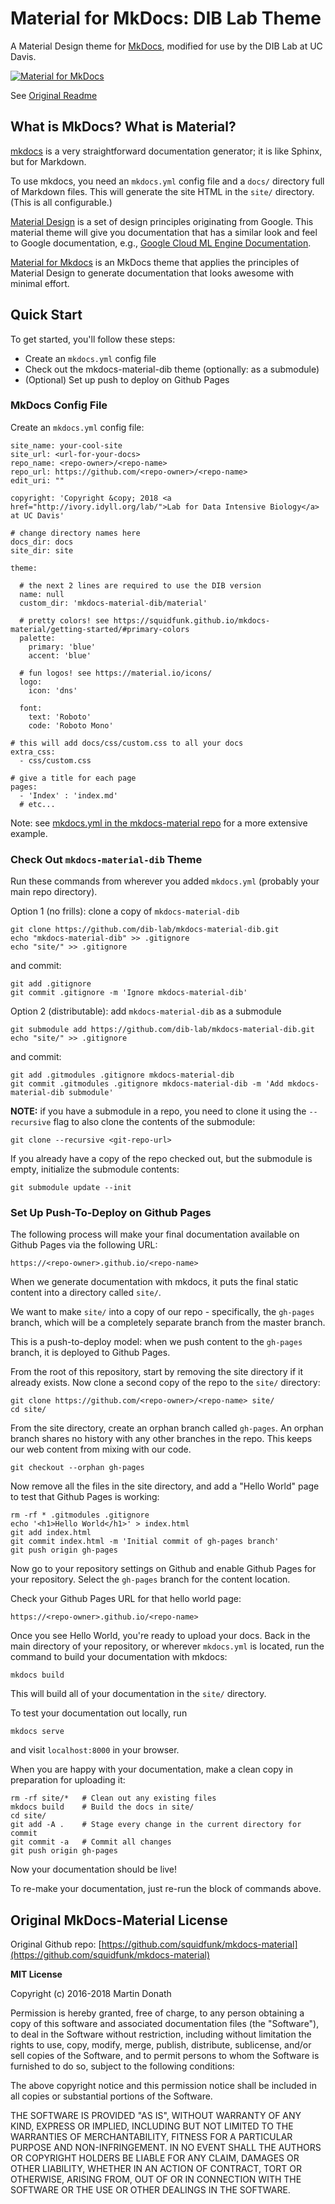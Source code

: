 # Material for MkDocs: DIB Lab Theme

A Material Design theme for [MkDocs][1], modified for use by the DIB Lab at UC Davis.

[![Material for MkDocs](docs/assets/images/material.png)][2]

  [1]: http://www.mkdocs.org
  [2]: https://squidfunk.github.io/mkdocs-material/

See [Original Readme](/ORIGINAL_README.md)


## What is MkDocs? What is Material?

[mkdocs](http://www.mkdocs.org/) is a very straightforward 
documentation generator; it is like Sphinx, but for Markdown.

To use mkdocs, you need an `mkdocs.yml` config file
and a `docs/` directory full of Markdown files.
This will generate the site HTML in the `site/` 
directory. (This is all configurable.)

[Material Design](https://material.io/guidelines/material-design/) 
is a set of design principles originating from Google. 
This material theme will give you documentation that 
has a similar look and feel to Google documentation, 
e.g., [Google Cloud ML Engine Documentation](https://cloud.google.com/ml-engine/docs/tensorflow/getting-started-training-prediction).

[Material for Mkdocs](https://squidfunk.github.io/mkdocs-material/)
is an MkDocs theme that applies the principles of Material Design
to generate documentation that looks awesome with minimal effort.


## Quick Start

To get started, you'll follow these steps:

* Create an `mkdocs.yml` config file
* Check out the mkdocs-material-dib theme (optionally: as a submodule)
* (Optional) Set up push to deploy on Github Pages

### MkDocs Config File

Create an `mkdocs.yml` config file:

```
site_name: your-cool-site
site_url: <url-for-your-docs>
repo_name: <repo-owner>/<repo-name>
repo_url: https://github.com/<repo-owner>/<repo-name>
edit_uri: ""

copyright: 'Copyright &copy; 2018 <a href="http://ivory.idyll.org/lab/">Lab for Data Intensive Biology</a> at UC Davis'

# change directory names here
docs_dir: docs
site_dir: site

theme:

  # the next 2 lines are required to use the DIB version
  name: null
  custom_dir: 'mkdocs-material-dib/material'

  # pretty colors! see https://squidfunk.github.io/mkdocs-material/getting-started/#primary-colors
  palette:
    primary: 'blue'
    accent: 'blue'
  
  # fun logos! see https://material.io/icons/
  logo:
    icon: 'dns'

  font:
    text: 'Roboto'
    code: 'Roboto Mono'

# this will add docs/css/custom.css to all your docs
extra_css:
  - css/custom.css

# give a title for each page
pages:
  - 'Index' : 'index.md'
  # etc...
```

Note: see [mkdocs.yml in the mkdocs-material repo](https://github.com/squidfunk/mkdocs-material/blob/master/mkdocs.yml)
for a more extensive example.

### Check Out `mkdocs-material-dib` Theme

Run these commands from wherever you added `mkdocs.yml`
(probably your main repo directory).

Option 1 (no frills): clone a copy of `mkdocs-material-dib`

```
git clone https://github.com/dib-lab/mkdocs-material-dib.git
echo "mkdocs-material-dib" >> .gitignore
echo "site/" >> .gitignore
```

and commit:

```
git add .gitignore
git commit .gitignore -m 'Ignore mkdocs-material-dib'
```

Option 2 (distributable): add `mkdocs-material-dib` as a submodule

```
git submodule add https://github.com/dib-lab/mkdocs-material-dib.git
echo "site/" >> .gitignore
```

and commit:

```
git add .gitmodules .gitignore mkdocs-material-dib
git commit .gitmodules .gitignore mkdocs-material-dib -m 'Add mkdocs-material-dib submodule'
```

**NOTE:** if you have a submodule in a repo, you need to clone it
using the `--recursive` flag to also clone the contents of the 
submodule:

```
git clone --recursive <git-repo-url>
```

If you already have a copy of the repo checked out, but the submodule is empty,
initialize the submodule contents:

```
git submodule update --init
```

### Set Up Push-To-Deploy on Github Pages

The following process will make your final documentation 
available on Github Pages via the following URL:

```
https://<repo-owner>.github.io/<repo-name>
```

When we generate documentation with mkdocs, it puts the 
final static content into a directory called `site/`.

We want to make `site/` into a copy of 
our repo - specifically, the `gh-pages` branch,
which will be a completely separate branch from
the master branch. 

This is a push-to-deploy model: when we push content 
to the `gh-pages` branch, it is deployed to Github Pages.

From the root of this repository, start by removing the site 
directory if it already exists. Now clone a second copy of 
the repo to the `site/` directory:

```
git clone https://github.com/<repo-owner>/<repo-name> site/
cd site/
```

From the site directory, create an orphan branch 
called `gh-pages`. An orphan branch shares no history
with any other branches in the repo. This keeps our 
web content from mixing with our code.

```
git checkout --orphan gh-pages
```

Now remove all the files in the site directory,
and add a "Hello World" page to test that 
Github Pages is working:

```
rm -rf * .gitmodules .gitignore
echo '<h1>Hello World</h1>' > index.html
git add index.html 
git commit index.html -m 'Initial commit of gh-pages branch'
git push origin gh-pages
```

Now go to your repository settings on Github
and enable Github Pages for your repository.
Select the `gh-pages` branch for the content 
location.

Check your Github Pages URL for that hello world page:

```
https://<repo-owner>.github.io/<repo-name>
```

Once you see Hello World, you're ready to upload your docs.
Back in the main directory of your repository,
or wherever `mkdocs.yml` is located, run the command
to build your documentation with mkdocs:

```
mkdocs build
```

This will build all of your documentation 
in the `site/` directory.

To test your documentation out locally, run

```
mkdocs serve
```

and visit `localhost:8000` in your browser.

When you are happy with your documentation,
make a clean copy in preparation for uploading it:

```
rm -rf site/*   # Clean out any existing files
mkdocs build    # Build the docs in site/
cd site/
git add -A .    # Stage every change in the current directory for commit
git commit -a   # Commit all changes
git push origin gh-pages
```

Now your documentation should be live!

To re-make your documentation, just re-run the 
block of commands above. 

## Original MkDocs-Material License

Original Github repo: [https://github.com/squidfunk/mkdocs-material](https://github.com/squidfunk/mkdocs-material)

**MIT License**

Copyright (c) 2016-2018 Martin Donath

Permission is hereby granted, free of charge, to any person obtaining a copy
of this software and associated documentation files (the "Software"), to
deal in the Software without restriction, including without limitation the
rights to use, copy, modify, merge, publish, distribute, sublicense, and/or
sell copies of the Software, and to permit persons to whom the Software is
furnished to do so, subject to the following conditions:

The above copyright notice and this permission notice shall be included in
all copies or substantial portions of the Software.

THE SOFTWARE IS PROVIDED "AS IS", WITHOUT WARRANTY OF ANY KIND, EXPRESS OR
IMPLIED, INCLUDING BUT NOT LIMITED TO THE WARRANTIES OF MERCHANTABILITY,
FITNESS FOR A PARTICULAR PURPOSE AND NON-INFRINGEMENT. IN NO EVENT SHALL THE
AUTHORS OR COPYRIGHT HOLDERS BE LIABLE FOR ANY CLAIM, DAMAGES OR OTHER
LIABILITY, WHETHER IN AN ACTION OF CONTRACT, TORT OR OTHERWISE, ARISING
FROM, OUT OF OR IN CONNECTION WITH THE SOFTWARE OR THE USE OR OTHER DEALINGS
IN THE SOFTWARE.
